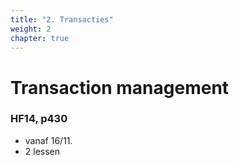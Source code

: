 ```yaml
---
title: "2. Transacties"
weight: 2
chapter: true
---
```


# Transaction management

### HF14, p430

- vanaf 16/11.
- 2 lessen

